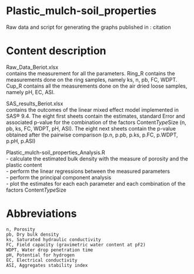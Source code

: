 # Plastic_mulch-soil_properties
  Raw data and script for generating the graphs published in : citation

# Content description
  Raw_Data_Beriot.xlsx<br />
	  contains the measurement for all the parameters. Ring_R contains the measurements done on the ring samples, namely ks, n, pb, FC, WDPT. 
	  Cup_R contains all the measurements done on the air dried loose samples, namely pH, EC, ASI.
  
  SAS_results_Beriot.xlsx<br />
    contains the outcomes of the linear mixed effect model implemented in SAS® 9.4.
	  The eight first sheets contain the estimates,	standard Error and associated p-value for the combination of the factors Content*Type*Size (n, pb, ks, FC, WDPT, pH, ASI).
	  The eight next sheets contain the p-value obtained after the pairwise comparison (p.n, p.pb, p.ks, p.FC, p.WDPT, p.pH, p.ASI)

  Plastic_mulch-soil_properties_Analysis.R <br />
	  - calculate the estimated bulk density with the measure of porosity and the plastic content<br />
	  - perform the linear regressions between the measured parameters<br />
	  - perform the principal component analysis<br />
	  - plot the estimates for each each parameter and each combination of the factors Content*Type*Size<br />

# Abbreviations
	n, Porosity
	pb, Dry bulk density 
	ks, Saturated hydraulic conductivity
	FC, Field capacity (gravimetric water content at pF2) 
	WDPT, Water drop penetration time
	pH, Potential for hydrogen
	EC, Electrical conductivity 
	ASI, Aggregates stability index

